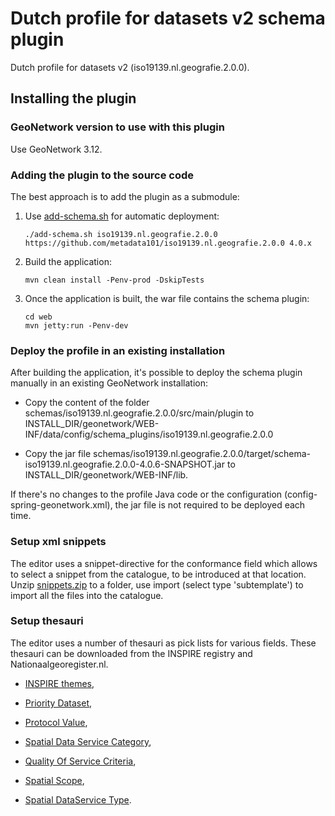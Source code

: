 # Dutch profile for datasets v2 schema plugin

Dutch profile for datasets v2 (iso19139.nl.geografie.2.0.0).

## Installing the plugin

### GeoNetwork version to use with this plugin

Use GeoNetwork 3.12.

### Adding the plugin to the source code


The best approach is to add the plugin as a submodule:

1. Use [add-schema.sh](https://github.com/geonetwork/core-geonetwork/blob/4.0.x/add-schema.sh) for automatic deployment:

   ```
   ./add-schema.sh iso19139.nl.geografie.2.0.0 https://github.com/metadata101/iso19139.nl.geografie.2.0.0 4.0.x
   ```

2. Build the application:

   ```
   mvn clean install -Penv-prod -DskipTests
   ```

3. Once the application is built, the war file contains the schema plugin:

   ```
   cd web
   mvn jetty:run -Penv-dev
   ```

### Deploy the profile in an existing installation

After building the application, it's possible to deploy the schema plugin manually in an existing GeoNetwork installation:

- Copy the content of the folder schemas/iso19139.nl.geografie.2.0.0/src/main/plugin to INSTALL_DIR/geonetwork/WEB-INF/data/config/schema_plugins/iso19139.nl.geografie.2.0.0

- Copy the jar file schemas/iso19139.nl.geografie.2.0.0/target/schema-iso19139.nl.geografie.2.0.0-4.0.6-SNAPSHOT.jar to INSTALL_DIR/geonetwork/WEB-INF/lib.

If there's no changes to the profile Java code or the configuration (config-spring-geonetwork.xml), the jar file is not required to be deployed each time.

### Setup xml snippets

The editor uses a snippet-directive for the conformance field which allows to select a snippet from the catalogue, to be introduced at that location.
Unzip [snippets.zip](https://github.com/metadata101/iso19139.nl.geografie.2.0.0/raw/4.0.c/snippets.zip) to a folder, use import (select type 'subtemplate') to import all the files into the catalogue.

### Setup thesauri

The editor uses a number of thesauri as pick lists for various fields. These thesauri can be downloaded from the INSPIRE registry and Nationaalgeoregister.nl.

  - [INSPIRE themes](http://inspire.ec.europa.eu/theme),

  - [Priority Dataset](http://inspire.ec.europa.eu/metadata-codelist/PriorityDataset),

  - [Protocol Value](http://inspire.ec.europa.eu/metadata-codelist/ProtocolValue),

  - [Spatial Data Service Category](https://inspire.ec.europa.eu/metadata-codelist/SpatialDataServiceCategory),

  - [Quality Of Service Criteria](http://inspire.ec.europa.eu/metadata-codelist/QualityOfServiceCriteria),

  - [Spatial Scope](http://inspire.ec.europa.eu/metadata-codelist/SpatialScope),

  - [Spatial DataService Type](https://inspire.ec.europa.eu/metadata-codelist/SpatialDataServiceType).
